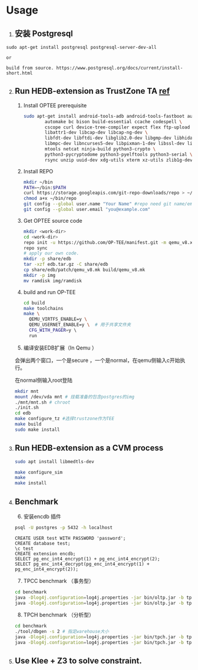 # Usage 

1. ## 安装 Postgresql 

```shell
sudo apt-get install postgresql postgresql-server-dev-all

or 

build from source. https://www.postgresql.org/docs/current/install-short.html
```


2. ## Run HEDB-extension as TrustZone TA  [ref]( https://optee.readthedocs.io/en/latest/building/gits/build.html)

   
   1. Install OPTEE prerequisite

      ```bash
      sudo apt-get install android-tools-adb android-tools-fastboot autoconf \
              automake bc bison build-essential ccache codespell \
              cscope curl device-tree-compiler expect flex ftp-upload gdisk iasl \
              libattr1-dev libcap-dev libcap-ng-dev \
              libfdt-dev libftdi-dev libglib2.0-dev libgmp-dev libhidapi-dev \
              libmpc-dev libncurses5-dev libpixman-1-dev libssl-dev libtool make \
              mtools netcat ninja-build python3-crypto \
              python3-pycryptodome python3-pyelftools python3-serial \
              rsync unzip uuid-dev xdg-utils xterm xz-utils zlib1g-dev
      ```

   2. Install REPO

      ```bash
      mkdir ~/bin
      PATH=~/bin:$PATH
      curl https://storage.googleapis.com/git-repo-downloads/repo > ~/bin/repo
      chmod a+x ~/bin/repo
      git config --global user.name "Your Name" #repo need git name/email config.
      git config --global user.email "you@example.com" 
      ```

   3. Get OPTEE source code 

      ``` bash
      mkdir <work-dir>
      cd <work-dir>
      repo init -u https://github.com/OP-TEE/manifest.git -m qemu_v8.xml
      repo sync
      # apply our own code.
      mkdir -p share/edb
      tar -xzf edb.tar.gz -C share/edb
      cp share/edb/patch/qemu_v8.mk build/qemu_v8.mk
      mkdir -p img
      mv ramdisk img/ramdisk
      ```

   4. build and run OP-TEE

      ```bash
      cd build
      make toolchains
      make \
      	QEMU_VIRTFS_ENABLE=y \
        QEMU_USERNET_ENABLE=y \  # 用于共享文件夹
        CFG_WITH_PAGER=y \  
      	run
      ```

   5. 编译安装EDB扩展（In Qemu ）

   会弹出两个窗口，一个是secure ，一个是normal，在qemu侧输入c开始执行。

   在normal侧输入root登陆

   ```bash
   mkdir mnt
   mount /dev/vda mnt # 挂载准备的包含postgres的img
   ./mnt/mnt.sh # chroot
   ./init.sh 
   cd edb
   make configure_tz #选择trustzone作为TEE
   make build 
   sudo make install
   ```

3. ## Run HEDB-extension as a CVM process 

   ```bash
   sudo apt install libmedtls-dev

   make configure_sim
   make 
   make install
   ```


4. ## Benchmark

   6. 安装encdb 插件 

   ```bash
   psql -U postgres -p 5432 -h localhost
   ```

   ```psql
   CREATE USER test WITH PASSWORD 'password';
   CREATE database test;
   \c test
   CREATE extension encdb;
   SELECT pg_enc_int4_encrypt(1) + pg_enc_int4_encrypt(2);
   SELECT pg_enc_int4_decrypt(pg_enc_int4_encrypt(1) + pg_enc_int4_encrypt(2));

   ```

   7. TPCC benchmark （事务型）

   ```bash
   cd benchmark 
   java -Dlog4j.configuration=log4j.properties -jar bin/oltp.jar -b tpcc -o output -s 100 --config config/tpcc_config.xml --load true --execute false
   java -Dlog4j.configuration=log4j.properties -jar bin/oltp.jar -b tpcc -o output -s 100 --config config/tpcc_config.xml --load false --execute true
   ```

   8. TPCH benchmark （分析型）

   ```bash
   cd benchmark 
   ./tool/dbgen -s 2 # 指定warehouse大小
   java -Dlog4j.configuration=log4j.properties -jar bin/tpch.jar -b tpch -o output -s 10 --config config/tpch_config.xml --load true --execute false
   java -Dlog4j.configuration=log4j.properties -jar bin/tpch.jar -b tpch -o output -s 10 --config config/tpch_config.xml --load false --execute true
   ```

5. ## Use Klee + Z3 to solve constraint.